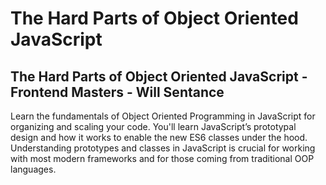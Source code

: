 # The Hard Parts of Object Oriented JavaScript
## The Hard Parts of Object Oriented JavaScript - Frontend Masters - Will Sentance
Learn the fundamentals of Object Oriented Programming in JavaScript for organizing and scaling your code. You'll learn JavaScript’s prototypal design and how it works to enable the new ES6 classes under the hood. Understanding prototypes and classes in JavaScript is crucial for working with most modern frameworks and for those coming from traditional OOP languages.
